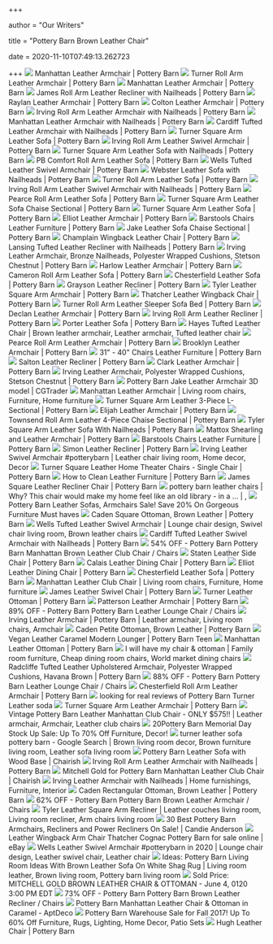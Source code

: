 +++
        
author = "Our Writers"
        
title = "Pottery Barn Brown Leather Chair"
        
date = 2020-11-10T07:49:13.262723
        
+++
[ ![](https://assets.pbimgs.com/pbimgs/rk/images/dp/wcm/202034/0738/manhattan-leather-armchair-c.jpg)](https://assets.pbimgs.com/pbimgs/rk/images/dp/wcm/202034/0738/manhattan-leather-armchair-c.jpg) Manhattan Leather Armchair | Pottery Barn
[ ![](https://assets.pbimgs.com/pbimgs/ab/images/dp/wcm/202034/0625/turner-roll-arm-leather-armchair-c.jpg)](https://assets.pbimgs.com/pbimgs/ab/images/dp/wcm/202034/0625/turner-roll-arm-leather-armchair-c.jpg) Turner Roll Arm Leather Armchair | Pottery Barn
[ ![](https://assets.pbimgs.com/pbimgs/rk/images/dp/wcm/202034/0760/manhattan-leather-armchair-c.jpg)](https://assets.pbimgs.com/pbimgs/rk/images/dp/wcm/202034/0760/manhattan-leather-armchair-c.jpg) Manhattan Leather Armchair | Pottery Barn
[ ![](https://assets.pbimgs.com/pbimgs/rk/images/dp/wcm/202034/0737/james-roll-arm-leather-recliner-with-nailheads-o.jpg)](https://assets.pbimgs.com/pbimgs/rk/images/dp/wcm/202034/0737/james-roll-arm-leather-recliner-with-nailheads-o.jpg) James Roll Arm Leather Recliner with Nailheads | Pottery Barn
[ ![](https://assets.pbimgs.com/pbimgs/ab/images/dp/wcm/202030/0040/raylan-leather-armchair-c.jpg)](https://assets.pbimgs.com/pbimgs/ab/images/dp/wcm/202030/0040/raylan-leather-armchair-c.jpg) Raylan Leather Armchair | Pottery Barn
[ ![](https://assets.pbimgs.com/pbimgs/ab/images/dp/wcm/202034/0502/colton-leather-armchair-c.jpg)](https://assets.pbimgs.com/pbimgs/ab/images/dp/wcm/202034/0502/colton-leather-armchair-c.jpg) Colton Leather Armchair | Pottery Barn
[ ![](https://assets.pbimgs.com/pbimgs/rk/images/dp/wcm/202034/0208/irving-roll-arm-leather-armchair-with-nailheads-c.jpg)](https://assets.pbimgs.com/pbimgs/rk/images/dp/wcm/202034/0208/irving-roll-arm-leather-armchair-with-nailheads-c.jpg) Irving Roll Arm Leather Armchair with Nailheads | Pottery Barn
[ ![](https://assets.pbimgs.com/pbimgs/rk/images/dp/wcm/202034/0788/manhattan-leather-armchair-with-nailheads-c.jpg)](https://assets.pbimgs.com/pbimgs/rk/images/dp/wcm/202034/0788/manhattan-leather-armchair-with-nailheads-c.jpg) Manhattan Leather Armchair with Nailheads | Pottery Barn
[ ![](https://assets.pbimgs.com/pbimgs/ab/images/dp/wcm/202025/0001/cardiff-leather-armchair-c.jpg)](https://assets.pbimgs.com/pbimgs/ab/images/dp/wcm/202025/0001/cardiff-leather-armchair-c.jpg) Cardiff Tufted Leather Armchair with Nailheads | Pottery Barn
[ ![](https://assets.pbimgs.com/pbimgs/ab/images/dp/wcm/202034/0524/turner-square-arm-leather-sofa-c.jpg)](https://assets.pbimgs.com/pbimgs/ab/images/dp/wcm/202034/0524/turner-square-arm-leather-sofa-c.jpg) Turner Square Arm Leather Sofa | Pottery Barn
[ ![](https://assets.pbimgs.com/pbimgs/rk/images/dp/wcm/202034/0201/irving-roll-arm-leather-swivel-armchair-o.jpg)](https://assets.pbimgs.com/pbimgs/rk/images/dp/wcm/202034/0201/irving-roll-arm-leather-swivel-armchair-o.jpg) Irving Roll Arm Leather Swivel Armchair | Pottery Barn
[ ![](https://assets.pbimgs.com/pbimgs/ab/images/dp/wcm/202034/0188/turner-square-arm-leather-sofa-with-nailheads-o.jpg)](https://assets.pbimgs.com/pbimgs/ab/images/dp/wcm/202034/0188/turner-square-arm-leather-sofa-with-nailheads-o.jpg) Turner Square Arm Leather Sofa with Nailheads | Pottery Barn
[ ![](https://assets.pbimgs.com/pbimgs/rk/images/dp/wcm/202034/0628/pb-comfort-roll-arm-leather-sofa-o.jpg)](https://assets.pbimgs.com/pbimgs/rk/images/dp/wcm/202034/0628/pb-comfort-roll-arm-leather-sofa-o.jpg) PB Comfort Roll Arm Leather Sofa | Pottery Barn
[ ![](https://assets.pbimgs.com/pbimgs/rk/images/dp/wcm/202034/0507/wells-tufted-leather-swivel-armchair-c.jpg)](https://assets.pbimgs.com/pbimgs/rk/images/dp/wcm/202034/0507/wells-tufted-leather-swivel-armchair-c.jpg) Wells Tufted Leather Swivel Armchair | Pottery Barn
[ ![](https://assets.pbimgs.com/pbimgs/ab/images/dp/wcm/202034/0301/webster-leather-sofa-with-nailheads-c.jpg)](https://assets.pbimgs.com/pbimgs/ab/images/dp/wcm/202034/0301/webster-leather-sofa-with-nailheads-c.jpg) Webster Leather Sofa with Nailheads | Pottery Barn
[ ![](https://assets.pbimgs.com/pbimgs/rk/images/dp/wcm/202034/0509/turner-roll-arm-leather-sofa-o.jpg)](https://assets.pbimgs.com/pbimgs/rk/images/dp/wcm/202034/0509/turner-roll-arm-leather-sofa-o.jpg) Turner Roll Arm Leather Sofa | Pottery Barn
[ ![](https://assets.pbimgs.com/pbimgs/ab/images/dp/wcm/202034/0289/irving-roll-arm-leather-swivel-armchair-with-nailheads-c.jpg)](https://assets.pbimgs.com/pbimgs/ab/images/dp/wcm/202034/0289/irving-roll-arm-leather-swivel-armchair-with-nailheads-c.jpg) Irving Roll Arm Leather Swivel Armchair with Nailheads | Pottery Barn
[ ![](https://assets.pbimgs.com/pbimgs/ab/images/dp/wcm/202034/0465/pearce-roll-arm-leather-sofa-o.jpg)](https://assets.pbimgs.com/pbimgs/ab/images/dp/wcm/202034/0465/pearce-roll-arm-leather-sofa-o.jpg) Pearce Roll Arm Leather Sofa | Pottery Barn
[ ![](https://assets.pbimgs.com/pbimgs/ab/images/dp/wcm/202040/0155/turner-square-arm-leather-sofa-chaise-sectional-c.jpg)](https://assets.pbimgs.com/pbimgs/ab/images/dp/wcm/202040/0155/turner-square-arm-leather-sofa-chaise-sectional-c.jpg) Turner Square Arm Leather Sofa Chaise Sectional | Pottery Barn
[ ![](https://assets.pbimgs.com/pbimgs/rk/images/dp/wcm/202034/0305/turner-square-arm-leather-sofa-c.jpg)](https://assets.pbimgs.com/pbimgs/rk/images/dp/wcm/202034/0305/turner-square-arm-leather-sofa-c.jpg) Turner Square Arm Leather Sofa | Pottery Barn
[ ![](https://assets.pbimgs.com/pbimgs/ab/images/dp/wcm/202034/0288/elliot-leather-armchair-c.jpg)](https://assets.pbimgs.com/pbimgs/ab/images/dp/wcm/202034/0288/elliot-leather-armchair-c.jpg) Elliot Leather Armchair | Pottery Barn
[ ![](https://www.potterybarn.com/pbimgs/ab/images/dp/wcm/201936/0580/turner-square-arm-leather-armchair-c.jpg)](https://www.potterybarn.com/pbimgs/ab/images/dp/wcm/201936/0580/turner-square-arm-leather-armchair-c.jpg) Barstools Chairs Leather Furniture | Pottery Barn
[ ![](https://assets.pbimgs.com/pbimgs/ab/images/dp/wcm/202034/0708/jake-leather-sofa-chaise-sectional-c.jpg)](https://assets.pbimgs.com/pbimgs/ab/images/dp/wcm/202034/0708/jake-leather-sofa-chaise-sectional-c.jpg) Jake Leather Sofa Chaise Sectional | Pottery Barn
[ ![](https://assets.pbimgs.com/pbimgs/ab/images/dp/wcm/202038/0023/champlain-wingback-leather-armchair-c.jpg)](https://assets.pbimgs.com/pbimgs/ab/images/dp/wcm/202038/0023/champlain-wingback-leather-armchair-c.jpg) Champlain Wingback Leather Chair | Pottery Barn
[ ![](https://assets.pbimgs.com/pbimgs/rk/images/dp/wcm/202034/0458/lansing-tufted-leather-recliner-with-nailheads-o.jpg)](https://assets.pbimgs.com/pbimgs/rk/images/dp/wcm/202034/0458/lansing-tufted-leather-recliner-with-nailheads-o.jpg) Lansing Tufted Leather Recliner with Nailheads | Pottery Barn
[ ![](https://assets.pbimgs.com/pbimgs/ab/images/dp/wcm/202034/1975/img89c.jpg)](https://assets.pbimgs.com/pbimgs/ab/images/dp/wcm/202034/1975/img89c.jpg) Irving Leather Armchair, Bronze Nailheads, Polyester Wrapped Cushions,  Stetson Chestnut | Pottery Barn
[ ![](https://assets.pbimgs.com/pbimgs/rk/images/dp/wcm/202034/0803/harlow-leather-armchair-c.jpg)](https://assets.pbimgs.com/pbimgs/rk/images/dp/wcm/202034/0803/harlow-leather-armchair-c.jpg) Harlow Leather Armchair | Pottery Barn
[ ![](https://assets.pbimgs.com/pbimgs/ab/images/dp/wcm/202022/0016/cameron-roll-arm-leather-sofa-c.jpg)](https://assets.pbimgs.com/pbimgs/ab/images/dp/wcm/202022/0016/cameron-roll-arm-leather-sofa-c.jpg) Cameron Roll Arm Leather Sofa | Pottery Barn
[ ![](https://assets.pbimgs.com/pbimgs/rk/images/dp/wcm/202034/0279/chesterfield-leather-sofa-c.jpg)](https://assets.pbimgs.com/pbimgs/rk/images/dp/wcm/202034/0279/chesterfield-leather-sofa-c.jpg) Chesterfield Leather Sofa | Pottery Barn
[ ![](https://assets.pbimgs.com/pbimgs/rk/images/dp/wcm/202034/0583/grayson-leather-recliner-c.jpg)](https://assets.pbimgs.com/pbimgs/rk/images/dp/wcm/202034/0583/grayson-leather-recliner-c.jpg) Grayson Leather Recliner | Pottery Barn
[ ![](https://assets.pbimgs.com/pbimgs/ab/images/dp/wcm/202034/0560/tyler-leather-square-arm-armchair-with-nailheads-c.jpg)](https://assets.pbimgs.com/pbimgs/ab/images/dp/wcm/202034/0560/tyler-leather-square-arm-armchair-with-nailheads-c.jpg) Tyler Leather Square Arm Armchair | Pottery Barn
[ ![](https://assets.pbimgs.com/pbimgs/ab/images/dp/wcm/202039/0130/thatcher-leather-wingback-chair-o.jpg)](https://assets.pbimgs.com/pbimgs/ab/images/dp/wcm/202039/0130/thatcher-leather-wingback-chair-o.jpg) Thatcher Leather Wingback Chair | Pottery Barn
[ ![](https://assets.pbimgs.com/pbimgs/rk/images/dp/wcm/202034/0600/turner-roll-arm-leather-sleeper-sofa-c.jpg)](https://assets.pbimgs.com/pbimgs/rk/images/dp/wcm/202034/0600/turner-roll-arm-leather-sleeper-sofa-c.jpg) Turner Roll Arm Leather Sleeper Sofa Bed | Pottery Barn
[ ![](https://assets.pbimgs.com/pbimgs/ab/images/dp/wcm/202030/0078/declan-leather-armchair-c.jpg)](https://assets.pbimgs.com/pbimgs/ab/images/dp/wcm/202030/0078/declan-leather-armchair-c.jpg) Declan Leather Armchair | Pottery Barn
[ ![](https://assets.pbimgs.com/pbimgs/ab/images/dp/wcm/202034/0370/irving-roll-arm-leather-recliner-c.jpg)](https://assets.pbimgs.com/pbimgs/ab/images/dp/wcm/202034/0370/irving-roll-arm-leather-recliner-c.jpg) Irving Roll Arm Leather Recliner | Pottery Barn
[ ![](https://assets.pbimgs.com/pbimgs/rk/images/dp/wcm/202034/0557/porter-leather-sofa-c.jpg)](https://assets.pbimgs.com/pbimgs/rk/images/dp/wcm/202034/0557/porter-leather-sofa-c.jpg) Porter Leather Sofa | Pottery Barn
[ ![](https://i.pinimg.com/originals/66/4f/17/664f17887d1008130adb9be2de3f796f.jpg)](https://i.pinimg.com/originals/66/4f/17/664f17887d1008130adb9be2de3f796f.jpg) Hayes Tufted Leather Chair | Brown leather armchair, Leather armchair,  Tufted leather chair
[ ![](https://assets.pbimgs.com/pbimgs/rk/images/dp/wcm/202034/0238/pearce-roll-arm-leather-ottoman-c.jpg)](https://assets.pbimgs.com/pbimgs/rk/images/dp/wcm/202034/0238/pearce-roll-arm-leather-ottoman-c.jpg) Pearce Roll Arm Leather Armchair | Pottery Barn
[ ![](https://assets.pbimgs.com/pbimgs/ab/images/dp/wcm/202035/0001/brooklyn-leather-armchair-c.jpg)](https://assets.pbimgs.com/pbimgs/ab/images/dp/wcm/202035/0001/brooklyn-leather-armchair-c.jpg) Brooklyn Leather Armchair | Pottery Barn
[ ![](https://www.potterybarn.com/pbimgs/ab/images/dp/wcm/201932/0029/manhattan-leather-recliner-c.jpg)](https://www.potterybarn.com/pbimgs/ab/images/dp/wcm/201932/0029/manhattan-leather-recliner-c.jpg) 31" - 40" Chairs Leather Furniture | Pottery Barn
[ ![](https://assets.pbimgs.com/pbimgs/ab/images/dp/wcm/202021/0037/salton-leather-recliner-c.jpg)](https://assets.pbimgs.com/pbimgs/ab/images/dp/wcm/202021/0037/salton-leather-recliner-c.jpg) Salton Leather Recliner | Pottery Barn
[ ![](https://assets.pbimgs.com/pbimgs/ab/images/dp/wcm/202031/0183/clark-leather-armchair-c.jpg)](https://assets.pbimgs.com/pbimgs/ab/images/dp/wcm/202031/0183/clark-leather-armchair-c.jpg) Clark Leather Armchair | Pottery Barn
[ ![](https://www.potterybarn.com/pbimgs/ab/images/dp/wcm/202009/0819/irving-roll-arm-leather-armchair-c.jpg)](https://www.potterybarn.com/pbimgs/ab/images/dp/wcm/202009/0819/irving-roll-arm-leather-armchair-c.jpg) Irving Leather Armchair, Polyester Wrapped Cushions, Stetson Chestnut | Pottery  Barn
[ ![](https://img-new.cgtrader.com/items/827888/0382ad1a72/pottery-barn-jake-leather-armchair-3d-model-max.jpg)](https://img-new.cgtrader.com/items/827888/0382ad1a72/pottery-barn-jake-leather-armchair-3d-model-max.jpg) Pottery Barn Jake Leather Armchair 3D model | CGTrader
[ ![](https://i.pinimg.com/originals/09/f8/d9/09f8d965bd4d82f62a12316617c1f104.jpg)](https://i.pinimg.com/originals/09/f8/d9/09f8d965bd4d82f62a12316617c1f104.jpg) Manhattan Leather Armchair | Living room chairs, Furniture, Home furniture
[ ![](https://assets.pbimgs.com/pbimgs/rk/images/dp/wcm/202034/0809/turner-square-arm-leather-3-piece-l-sectional-c.jpg)](https://assets.pbimgs.com/pbimgs/rk/images/dp/wcm/202034/0809/turner-square-arm-leather-3-piece-l-sectional-c.jpg) Turner Square Arm Leather 3-Piece L-Sectional | Pottery Barn
[ ![](https://assets.pbimgs.com/pbimgs/ab/images/dp/wcm/202021/0043/elijah-leather-armchair-c.jpg)](https://assets.pbimgs.com/pbimgs/ab/images/dp/wcm/202021/0043/elijah-leather-armchair-c.jpg) Elijah Leather Armchair | Pottery Barn
[ ![](https://assets.pbimgs.com/pbimgs/ab/images/dp/wcm/202034/0795/townsend-roll-arm-leather-4-piece-chaise-sectional-o.jpg)](https://assets.pbimgs.com/pbimgs/ab/images/dp/wcm/202034/0795/townsend-roll-arm-leather-4-piece-chaise-sectional-o.jpg) Townsend Roll Arm Leather 4-Piece Chaise Sectional | Pottery Barn
[ ![](https://assets.pbimgs.com/pbimgs/rk/images/dp/wcm/202034/0821/tyler-leather-square-arm-sofa-with-nailheads-c.jpg)](https://assets.pbimgs.com/pbimgs/rk/images/dp/wcm/202034/0821/tyler-leather-square-arm-sofa-with-nailheads-c.jpg) Tyler Square Arm Leather Sofa With Nailheads | Pottery Barn
[ ![](https://assets.pbimgs.com/pbimgs/ab/images/dp/wcm/202034/0483/mattox-shearling-and-leather-armchair-c.jpg)](https://assets.pbimgs.com/pbimgs/ab/images/dp/wcm/202034/0483/mattox-shearling-and-leather-armchair-c.jpg) Mattox Shearling and Leather Armchair | Pottery Barn
[ ![](https://www.potterybarn.com/pbimgs/ab/images/dp/wcm/201936/0653/brooklyn-leather-armchair-c.jpg)](https://www.potterybarn.com/pbimgs/ab/images/dp/wcm/201936/0653/brooklyn-leather-armchair-c.jpg) Barstools Chairs Leather Furniture | Pottery Barn
[ ![](https://assets.pbimgs.com/pbimgs/ab/images/dp/wcm/202037/0007/simon-leather-recliner-c.jpg)](https://assets.pbimgs.com/pbimgs/ab/images/dp/wcm/202037/0007/simon-leather-recliner-c.jpg) Simon Leather Recliner | Pottery Barn
[ ![](https://i.pinimg.com/originals/d8/0b/60/d80b60e34abf6727c227a16cb4743512.jpg)](https://i.pinimg.com/originals/d8/0b/60/d80b60e34abf6727c227a16cb4743512.jpg) Irving Leather Swivel Armchair #potterybarn | Leather chair living room,  Home decor, Decor
[ ![](https://assets.pbimgs.com/pbimgs/rk/images/dp/wcm/202034/0747/turner-square-arm-leather-media-single-chair-c.jpg)](https://assets.pbimgs.com/pbimgs/rk/images/dp/wcm/202034/0747/turner-square-arm-leather-media-single-chair-c.jpg) Turner Square Leather Home Theater Chairs - Single Chair | Pottery Barn
[ ![](https://assets.pbimgs.com/pbimgs/ab/images/dp/ecm/202041/2546/047/338.jpg)](https://assets.pbimgs.com/pbimgs/ab/images/dp/ecm/202041/2546/047/338.jpg) How to Clean Leather Furniture | Pottery Barn
[ ![](https://assets.pbimgs.com/pbimgs/ab/images/dp/wcm/202034/0470/james-square-arm-leather-recliner-with-nailheads-c.jpg)](https://assets.pbimgs.com/pbimgs/ab/images/dp/wcm/202034/0470/james-square-arm-leather-recliner-with-nailheads-c.jpg) James Square Leather Recliner Chair | Pottery Barn
[ ![](https://i.pinimg.com/originals/19/42/65/194265f8ce8c73c444e0475da9f1beb4.jpg)](https://i.pinimg.com/originals/19/42/65/194265f8ce8c73c444e0475da9f1beb4.jpg) pottery barn leather chairs | Why? This chair would make my home feel like  an old library - in a ... | , 
[ ![](https://candieanderson.com/images/2017/08/Pottery-Barn-TOWNSEND-ROLL-ARM-LEATHER-SOFA-COLLECTION-leather-sofas-sale.jpg)](https://candieanderson.com/images/2017/08/Pottery-Barn-TOWNSEND-ROLL-ARM-LEATHER-SOFA-COLLECTION-leather-sofas-sale.jpg) Pottery Barn Leather Sofas, Armchairs Sale! Save 20% On Gorgeous Furniture  Must haves
[ ![](https://assets.pbimgs.com/pbimgs/rk/images/dp/wcm/202034/0637/caden-square-ottoman-brown-leather-o.jpg)](https://assets.pbimgs.com/pbimgs/rk/images/dp/wcm/202034/0637/caden-square-ottoman-brown-leather-o.jpg) Caden Square Ottoman, Brown Leather | Pottery Barn
[ ![](https://i.pinimg.com/474x/21/bb/f6/21bbf6e6f8687298c06caf768318be8c.jpg)](https://i.pinimg.com/474x/21/bb/f6/21bbf6e6f8687298c06caf768318be8c.jpg) Wells Tufted Leather Swivel Armchair | Lounge chair design, Swivel chair  living room, Brown leather chairs
[ ![](https://assets.pbimgs.com/pbimgs/ab/images/dp/wcm/202034/0389/cardiff-tufted-leather-swivel-armchair-with-nailheads-c.jpg)](https://assets.pbimgs.com/pbimgs/ab/images/dp/wcm/202034/0389/cardiff-tufted-leather-swivel-armchair-with-nailheads-c.jpg) Cardiff Tufted Leather Swivel Armchair with Nailheads | Pottery Barn
[ ![](https://images.kaiyo.com/25946/pottery-barn/chairs/recliners/pottery-barn-manhattan-brown-leather-club-chair.jpeg)](https://images.kaiyo.com/25946/pottery-barn/chairs/recliners/pottery-barn-manhattan-brown-leather-club-chair.jpeg) 54% OFF - Pottery Barn Pottery Barn Manhattan Brown Leather Club Chair /  Chairs
[ ![](https://assets.pbimgs.com/pbimgs/rk/images/dp/wcm/202034/0444/staten-leather-side-chair-c.jpg)](https://assets.pbimgs.com/pbimgs/rk/images/dp/wcm/202034/0444/staten-leather-side-chair-c.jpg) Staten Leather Side Chair | Pottery Barn
[ ![](https://assets.pbimgs.com/pbimgs/ab/images/dp/wcm/202034/0321/calais-leather-dining-chair-c.jpg)](https://assets.pbimgs.com/pbimgs/ab/images/dp/wcm/202034/0321/calais-leather-dining-chair-c.jpg) Calais Leather Dining Chair | Pottery Barn
[ ![](https://assets.pbimgs.com/pbimgs/ab/images/dp/wcm/202034/0240/elliot-leather-dining-chair-c.jpg)](https://assets.pbimgs.com/pbimgs/ab/images/dp/wcm/202034/0240/elliot-leather-dining-chair-c.jpg) Elliot Leather Dining Chair | Pottery Barn
[ ![](https://assets.pbimgs.com/pbimgs/rk/images/dp/wcm/202029/0087/chesterfield-leather-sofa-1-c.jpg)](https://assets.pbimgs.com/pbimgs/rk/images/dp/wcm/202029/0087/chesterfield-leather-sofa-1-c.jpg) Chesterfield Leather Sofa | Pottery Barn
[ ![](https://i.pinimg.com/originals/f8/8c/8c/f88c8ccf92b9c3339e0cdc4cdae1098d.jpg)](https://i.pinimg.com/originals/f8/8c/8c/f88c8ccf92b9c3339e0cdc4cdae1098d.jpg) Manhattan Leather Club Chair | Living room chairs, Furniture, Home furniture
[ ![](https://assets.pbimgs.com/pbimgs/ab/images/dp/wcm/202034/0391/james-roll-arm-leather-swivel-armchair-with-nailheads-c.jpg)](https://assets.pbimgs.com/pbimgs/ab/images/dp/wcm/202034/0391/james-roll-arm-leather-swivel-armchair-with-nailheads-c.jpg) James Leather Swivel Chair | Pottery Barn
[ ![](https://assets.pbimgs.com/pbimgs/rk/images/dp/wcm/202034/0190/turner-leather-ottoman-o.jpg)](https://assets.pbimgs.com/pbimgs/rk/images/dp/wcm/202034/0190/turner-leather-ottoman-o.jpg) Turner Leather Ottoman | Pottery Barn
[ ![](https://assets.pbimgs.com/pbimgs/ab/images/dp/wcm/202034/0521/patterson-leather-armchair-c.jpg)](https://assets.pbimgs.com/pbimgs/ab/images/dp/wcm/202034/0521/patterson-leather-armchair-c.jpg) Patterson Leather Armchair | Pottery Barn
[ ![](https://images.kaiyo.com/86279/pottery-barn/chairs/accent-chairs/pottery-barn-leather-lounge-chair.jpeg)](https://images.kaiyo.com/86279/pottery-barn/chairs/accent-chairs/pottery-barn-leather-lounge-chair.jpeg) 89% OFF - Pottery Barn Pottery Barn Leather Lounge Chair / Chairs
[ ![](https://i.pinimg.com/originals/ae/af/17/aeaf17a1c90eb19c5d6ffec65b6013eb.jpg)](https://i.pinimg.com/originals/ae/af/17/aeaf17a1c90eb19c5d6ffec65b6013eb.jpg) Irving Leather Armchair | Pottery Barn | Leather armchair, Living room  chairs, Armchair
[ ![](https://assets.pbimgs.com/pbimgs/ab/images/dp/wcm/202034/0632/caden-petite-ottoman-brown-leather-c.jpg)](https://assets.pbimgs.com/pbimgs/ab/images/dp/wcm/202034/0632/caden-petite-ottoman-brown-leather-c.jpg) Caden Petite Ottoman, Brown Leather | Pottery Barn
[ ![](https://assets.ptimgs.com/ptimgs/rk/images/dp/wcm/202033/0003/modern-lounger-vegan-leather-caramel-c.jpg)](https://assets.ptimgs.com/ptimgs/rk/images/dp/wcm/202033/0003/modern-lounger-vegan-leather-caramel-c.jpg) Vegan Leather Caramel Modern Lounger | Pottery Barn Teen
[ ![](https://assets.pbimgs.com/pbimgs/ab/images/dp/wcm/202034/0542/manhattan-leather-ottoman-c.jpg)](https://assets.pbimgs.com/pbimgs/ab/images/dp/wcm/202034/0542/manhattan-leather-ottoman-c.jpg) Manhattan Leather Ottoman | Pottery Barn
[ ![](https://i.pinimg.com/originals/87/ef/ee/87efeeead0de980e3a116c374477d002.jpg)](https://i.pinimg.com/originals/87/ef/ee/87efeeead0de980e3a116c374477d002.jpg) I will have my chair & ottoman | Family room furniture, Cheap dining room  chairs, World market dining chairs
[ ![](https://assets.pbimgs.com/pbimgs/rk/images/dp/wcm/202034/3416/img16c.jpg)](https://assets.pbimgs.com/pbimgs/rk/images/dp/wcm/202034/3416/img16c.jpg) Radcliffe Tufted Leather Upholstered Armchair, Polyester Wrapped Cushions,  Havana Brown | Pottery Barn
[ ![](https://images.kaiyo.com/86701/pottery-barn/chairs/accent-chairs/pottery-barn-leather-lounge-chair.jpeg)](https://images.kaiyo.com/86701/pottery-barn/chairs/accent-chairs/pottery-barn-leather-lounge-chair.jpeg) 88% OFF - Pottery Barn Pottery Barn Leather Lounge Chair / Chairs
[ ![](https://assets.pbimgs.com/pbimgs/ab/images/dp/wcm/202034/0743/chesterfield-roll-arm-leather-armchair-c.jpg)](https://assets.pbimgs.com/pbimgs/ab/images/dp/wcm/202034/0743/chesterfield-roll-arm-leather-armchair-c.jpg) Chesterfield Roll Arm Leather Armchair | Pottery Barn
[ ![](https://st.hzcdn.com/fimgs/5b22a0920bc2cf0a_3642-w500-h524-b0-p0--.jpg)](https://st.hzcdn.com/fimgs/5b22a0920bc2cf0a_3642-w500-h524-b0-p0--.jpg) looking for real reviews of Pottery Barn Turner Leather soda
[ ![](https://assets.pbimgs.com/pbimgs/rk/images/dp/wcm/202034/0492/turner-square-arm-leather-armchair-c.jpg)](https://assets.pbimgs.com/pbimgs/rk/images/dp/wcm/202034/0492/turner-square-arm-leather-armchair-c.jpg) Turner Square Arm Leather Armchair | Pottery Barn
[ ![](https://i.pinimg.com/originals/8f/2d/53/8f2d53fffc2348da29a036bb363328e0.png)](https://i.pinimg.com/originals/8f/2d/53/8f2d53fffc2348da29a036bb363328e0.png) Vintage Pottery Barn Leather Manhattan Club Chair - ONLY $575!! | Leather  armchair, Armchair, Leather club chairs
[ ![](https://candieanderson.com/images/2017/05/Pottery-Barn-BROOKLYN-LEATHER-SOFA-Espresso.jpg)](https://candieanderson.com/images/2017/05/Pottery-Barn-BROOKLYN-LEATHER-SOFA-Espresso.jpg) 20Pottery Barn Memorial Day Stock Up Sale: Up To 70% Off Furniture, Decor!
[ ![](https://i.pinimg.com/originals/b0/55/7c/b0557c330ae5ec7f8bb33a7a1220ac88.jpg)](https://i.pinimg.com/originals/b0/55/7c/b0557c330ae5ec7f8bb33a7a1220ac88.jpg) turner leather sofa pottery barn - Google Search | Brown living room decor, Brown  furniture living room, Leather sofa living room
[ ![](https://chairish-prod.freetls.fastly.net/image/product/sized/7facb750-dba6-46ae-b246-f65e3d8b4d80/pottery-barn-leather-sofa-with-wood-base-0039?aspect=fit&width=640&height=640)](https://chairish-prod.freetls.fastly.net/image/product/sized/7facb750-dba6-46ae-b246-f65e3d8b4d80/pottery-barn-leather-sofa-with-wood-base-0039?aspect=fit&width=640&height=640) Pottery Barn Leather Sofa with Wood Base | Chairish
[ ![](https://assets.pbimgs.com/pbimgs/rk/images/dp/wcm/202044/0001/irving-roll-arm-leather-armchair-with-nailheads-b.jpg)](https://assets.pbimgs.com/pbimgs/rk/images/dp/wcm/202044/0001/irving-roll-arm-leather-armchair-with-nailheads-b.jpg) Irving Roll Arm Leather Armchair with Nailheads | Pottery Barn
[ ![](https://chairish-prod.freetls.fastly.net/image/product/master/566e2994-b34e-4e5e-8c82-c239c2faa83c/mitchell-gold-for-pottery-barn-manhattan-leather-club-chair-1402)](https://chairish-prod.freetls.fastly.net/image/product/master/566e2994-b34e-4e5e-8c82-c239c2faa83c/mitchell-gold-for-pottery-barn-manhattan-leather-club-chair-1402) Mitchell Gold for Pottery Barn Manhattan Leather Club Chair | Chairish
[ ![](https://i.pinimg.com/originals/b6/1f/86/b61f866957b40a15f9906bf8383532d9.jpg)](https://i.pinimg.com/originals/b6/1f/86/b61f866957b40a15f9906bf8383532d9.jpg) Irving Leather Armchair with Nailheads | Home furnishings, Furniture,  Interior
[ ![](https://assets.pbimgs.com/pbimgs/ab/images/dp/wcm/202034/0295/caden-rectangular-ottoman-brown-leather-o.jpg)](https://assets.pbimgs.com/pbimgs/ab/images/dp/wcm/202034/0295/caden-rectangular-ottoman-brown-leather-o.jpg) Caden Rectangular Ottoman, Brown Leather | Pottery Barn
[ ![](https://images.kaiyo.com/31184/pottery-barn/storage/wardrobes-armoires/pottery-barn-brown-leather-armchair-second-hand.jpeg)](https://images.kaiyo.com/31184/pottery-barn/storage/wardrobes-armoires/pottery-barn-brown-leather-armchair-second-hand.jpeg) 62% OFF - Pottery Barn Pottery Barn Brown Leather Armchair / Chairs
[ ![](https://i.pinimg.com/564x/1e/3f/d2/1e3fd26aa610c465146efb2d97ae0c35.jpg)](https://i.pinimg.com/564x/1e/3f/d2/1e3fd26aa610c465146efb2d97ae0c35.jpg) Tyler Leather Square Arm Recliner | Leather couches living room, Living  room recliner, Arm chairs living room
[ ![](https://candieanderson.com/images/2019/07/Pottery-Barn-WELLS-LEATHER-SWIVEL-ARMCHAIR-pottery-barn-armchairs-sale-tufted.jpg)](https://candieanderson.com/images/2019/07/Pottery-Barn-WELLS-LEATHER-SWIVEL-ARMCHAIR-pottery-barn-armchairs-sale-tufted.jpg) 30 Best Pottery Barn Armchairs, Recliners and Power Recliners On Sale! |  Candie Anderson
[ ![](https://i.ebayimg.com/images/g/YykAAOSwl69fODha/s-l640.jpg)](https://i.ebayimg.com/images/g/YykAAOSwl69fODha/s-l640.jpg) Leather Wingback Arm Chair Thatcher Cognac Pottery Barn for sale online |  eBay
[ ![](https://i.pinimg.com/originals/e3/c8/38/e3c83855a5ac98fc60f822dea371ac5e.jpg)](https://i.pinimg.com/originals/e3/c8/38/e3c83855a5ac98fc60f822dea371ac5e.jpg) Wells Leather Swivel Armchair #potterybarn in 2020 | Lounge chair design,  Leather swivel chair, Leather chair
[ ![](https://i.pinimg.com/originals/08/cb/80/08cb8079587b09e8a1a027ab210ae549.jpg)](https://i.pinimg.com/originals/08/cb/80/08cb8079587b09e8a1a027ab210ae549.jpg) Ideas: Pottery Barn Living Room Ideas With Brown Leather Sofa On White Shag  Rug | Living room leather, Brown living room, Pottery barn living room
[ ![](https://image.invaluable.com/housePhotos/Ahlers/73/675373/H5512-L213112874.jpg)](https://image.invaluable.com/housePhotos/Ahlers/73/675373/H5512-L213112874.jpg) Sold Price: MITCHELL GOLD BROWN LEATHER CHAIR & OTTOMAN - June 4, 0120 3:00  PM EDT
[ ![](https://images.kaiyo.com/55629/pottery-barn/chairs/recliners/pottery-barn-brown-leather-recliner.jpeg)](https://images.kaiyo.com/55629/pottery-barn/chairs/recliners/pottery-barn-brown-leather-recliner.jpeg) 73% OFF - Pottery Barn Pottery Barn Brown Leather Recliner / Chairs
[ ![](https://d6qwfb5pdou4u.cloudfront.net/product-images/6270001-6280000/6278819/15677921314bec56db808f79baa457eba0c36807b7/1500-1500-frame-90.jpg)](https://d6qwfb5pdou4u.cloudfront.net/product-images/6270001-6280000/6278819/15677921314bec56db808f79baa457eba0c36807b7/1500-1500-frame-90.jpg) Pottery Barn Manhattan Leather Chair & Ottoman in Caramel - AptDeco
[ ![](https://candieanderson.com/images/2017/09/Pottery-Barn-IRVING-LEATHER-SWIVEL-ARMCHAIR-WITH-NAILHEADS-Statesville-Molasses-warehouse-sale-.jpg)](https://candieanderson.com/images/2017/09/Pottery-Barn-IRVING-LEATHER-SWIVEL-ARMCHAIR-WITH-NAILHEADS-Statesville-Molasses-warehouse-sale-.jpg) Pottery Barn Warehouse Sale for Fall 2017! Up To 60% Off Furniture, Rugs,  Lighting, Home Decor, Patio Sets
[ ![](https://assets.pbimgs.com/pbimgs/ab/images/dp/wcm/202034/0668/hugh-leather-armchair-c.jpg)](https://assets.pbimgs.com/pbimgs/ab/images/dp/wcm/202034/0668/hugh-leather-armchair-c.jpg) Hugh Leather Chair | Pottery Barn
